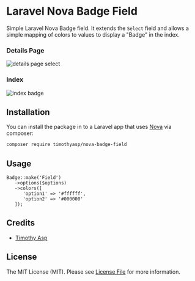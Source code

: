 # Laravel Nova Badge Field

Simple Laravel Nova Badge field.  It extends the `Select` field and allows a simple mapping of colors to values to display a "Badge" in the index.

### Details Page

![details page select](https://cdn-pro.dprcdn.net/files/acc_465612/S5MDqi)

### Index 

![index badge](https://cdn-pro.dprcdn.net/files/acc_465612/gibgjD)

## Installation

You can install the package in to a Laravel app that uses [Nova](https://nova.laravel.com) via composer:

```bash
composer require timothyasp/nova-badge-field
```

## Usage

```
Badge::make('Field')
   ->options($options)
   ->colors([
      'option1' => '#ffffff',
      'option2' => '#000000'
   ]);
```

## Credits

- [Timothy Asp](https://github.com/timothyasp)

## License

The MIT License (MIT). Please see [License File](LICENSE.md) for more information.
